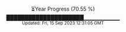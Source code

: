 <p align="center">
⏳Year Progress (70.55 %) <br>
█████████████████████▁▁▁▁▁▁▁▁▁ <br>
<sub>Updated: Fri, 15 Sep 2023 12:31:05 GMT</sub>
</p>

